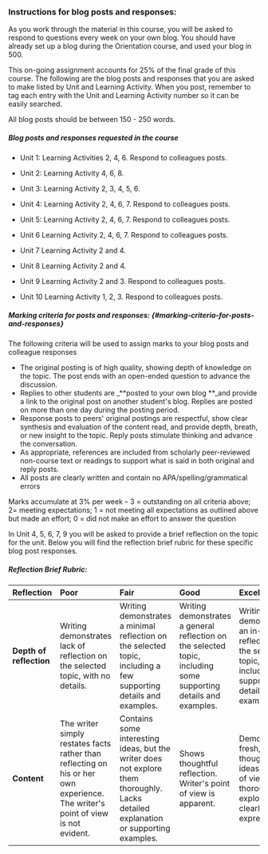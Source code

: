 ### Instructions for blog posts and responses:

As you work through the material in this course, you will be asked to respond to questions every week on your own blog. You should have already set up a blog during the Orientation course, and used your blog in 500.

This on-going assignment accounts for 25% of the final grade of this course. The following are the blog posts and responses that you are asked to make listed by Unit and Learning Activity. When you post, remember to tag each entry with the Unit and Learning Activity number so it can be easily searched.

All blog posts should be between 150 - 250 words.

##### **Blog posts and responses requested in the course**

* Unit 1: Learning Activities 2, 4, 6. Respond to colleagues posts.

* Unit 2: Learning Activity 4, 6, 8.

* Unit 3: Learning Activity 2, 3, 4, 5, 6.

* Unit 4: Learning Activity 2, 4, 6, 7. Respond to colleagues posts.

* Unit 5: Learning Activity 2, 4, 6, 7. Respond to colleagues posts.

* Unit 6 Learning Activity 2, 4, 6, 7. Respond to colleagues posts.

* Unit 7 Learning Activity 2 and 4. 

* Unit 8 Learning Activity 2 and 4. 
* Unit 9 Learning Activity 2 and 3. Respond to colleagues posts.
* Unit 10 Learning Activity 1, 2, 3.  Respond to colleagues posts.

##### Marking criteria for posts and responses: {#marking-criteria-for-posts-and-responses}

The following criteria will be used to assign marks to your blog posts and colleague responses

* The original posting is of high quality, showing depth of knowledge on the topic. The post ends with an open-ended question to advance the discussion.
* Replies to other students are \_**posted to your own blog **\_and provide a link to the original post on another student's blog. Replies are posted on more than one day during the posting period.
* Response posts to peers' original postings are respectful, show clear synthesis and evaluation of the content read, and provide depth, breath, or new insight to the topic. Reply posts stimulate thinking and advance the conversation.
* As appropriate, references are included from scholarly peer-reviewed non-course text or readings to support what is said in both original and reply posts.
* All posts are clearly written and contain no APA/spelling/grammatical errors

Marks accumulate at 3% per week – 3 = outstanding on all criteria above; 2= meeting expectations; 1 = not meeting all expectations as outlined above but made an effort; 0 = did not make an effort to answer the question

In Unit 4, 5, 6, 7, 9 you will be asked to provide a brief reflection on the topic for the unit.  Below you will find the reflection brief rubric for these specific blog post responses.

##### Reflection Brief Rubric:

| Reflection | Poor | Fair | Good | Excellent |
| :--- | :--- | :--- | :--- | :--- |
| **Depth of reflection** | Writing demonstrates lack of reflection on the selected topic, with no details. | Writing demonstrates a minimal reflection on the selected topic, including a few supporting details and examples. | Writing demonstrates a general reflection on the selected topic, including some supporting details and examples. | Writing demonstrates an in-depth reflection on the selected topic, including supporting details and examples. |
| **Content** | The writer simply restates facts rather than reflecting on his or her own experience.  The writer's point of view is not evident. | Contains some interesting ideas, but the writer does not explore them thoroughly.  Lacks detailed explanation or supporting examples. | Shows thoughtful reflection.  Writer's point of view is apparent. | Demonstrates fresh, original thought and ideas.  Point of view is thoroughly explored and clearly expressed. |



